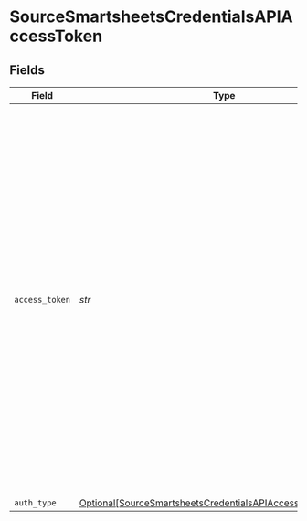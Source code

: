 # SourceSmartsheetsCredentialsAPIAccessToken


## Fields

| Field                                                                                                                                                                                                                                                                                                                                                                                                                                              | Type                                                                                                                                                                                                                                                                                                                                                                                                                                               | Required                                                                                                                                                                                                                                                                                                                                                                                                                                           | Description                                                                                                                                                                                                                                                                                                                                                                                                                                        |
| -------------------------------------------------------------------------------------------------------------------------------------------------------------------------------------------------------------------------------------------------------------------------------------------------------------------------------------------------------------------------------------------------------------------------------------------------- | -------------------------------------------------------------------------------------------------------------------------------------------------------------------------------------------------------------------------------------------------------------------------------------------------------------------------------------------------------------------------------------------------------------------------------------------------- | -------------------------------------------------------------------------------------------------------------------------------------------------------------------------------------------------------------------------------------------------------------------------------------------------------------------------------------------------------------------------------------------------------------------------------------------------- | -------------------------------------------------------------------------------------------------------------------------------------------------------------------------------------------------------------------------------------------------------------------------------------------------------------------------------------------------------------------------------------------------------------------------------------------------- |
| `access_token`                                                                                                                                                                                                                                                                                                                                                                                                                                     | *str*                                                                                                                                                                                                                                                                                                                                                                                                                                              | :heavy_check_mark:                                                                                                                                                                                                                                                                                                                                                                                                                                 | The access token to use for accessing your data from Smartsheets. This access token must be generated by a user with at least read access to the data you'd like to replicate. Generate an access token in the Smartsheets main menu by clicking Account > Apps & Integrations > API Access. See the <a href="https://docs.airbyte.com/integrations/sources/smartsheets/#setup-guide">setup guide</a> for information on how to obtain this token. |
| `auth_type`                                                                                                                                                                                                                                                                                                                                                                                                                                        | [Optional[SourceSmartsheetsCredentialsAPIAccessTokenAuthType]](../../models/shared/sourcesmartsheetscredentialsapiaccesstokenauthtype.md)                                                                                                                                                                                                                                                                                                          | :heavy_minus_sign:                                                                                                                                                                                                                                                                                                                                                                                                                                 | N/A                                                                                                                                                                                                                                                                                                                                                                                                                                                |